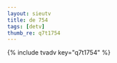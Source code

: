 ```yaml
--- 
layout: sieutv
title: de 754
tags: [detv]
thumb_re: q7t1754
---
```

{% include tvadv key="q7t1754" %} 
